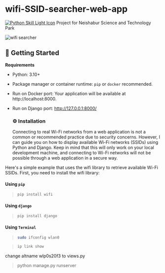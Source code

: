 # wifi-SSID-searcher-web-app 
<tr>
    <td align="center"><a href="https://skillicons.dev/" target="_blank"><img src="https://skillicons.dev/icons?i=py&theme=light" alt="Python Skill Light Icon"></a></td>
  </tr>Project for Neishabur Science and Technology Park

![wifi searcher](https://github.com/saeidsaadatigero/wifi-SSID-searcher-web-app/assets/121683582/467e97f2-d421-4b79-87ba-53329a84e304)
## 🚀 Getting Started

**Requirements**

* Python: 3.10+
* Package manager or container runtime: `pip` or `docker` recommended.
* Run on Docker port:
Your application will be available at http://localhost:8000.
* Run on Django port:
http://127.0.0.1:8000/

  ### ⚙️ Installation
  Connecting to real Wi-Fi networks from a web application is not a common or recommended practice due to security concerns. However, I can guide you on how to display available Wi-Fi networks (SSIDs) using Python and Django. Keep in mind that this will only work on your local development machine, and connecting to Wi-Fi networks will not be possible through a web application in a secure way.

Here's a simple example that uses the wifi library to retrieve available Wi-Fi SSIDs. First, you need to install the wifi library:

#### Using `pip`

>
> ```sh
> pip install wifi
> ```

#### Using `django`

>
> ```sh
> pip install django
> ```

#### Using `Terminal`

>
> ```sh
> sudo ifconfig wlan0
> ```

> ```sh
> ip link show
> ```

change altname wlp0s20f3 to views.py

>python manage.py runserver

